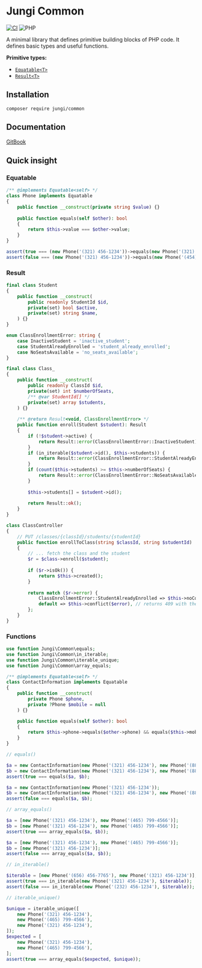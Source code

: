 # Jungi Common

[![CI](https://github.com/jungi-php/common/actions/workflows/continuous-integration.yml/badge.svg)](https://github.com/jungi-php/common/actions/workflows/continuous-integration.yml)
![PHP](https://img.shields.io/packagist/php-v/jungi/common)

A minimal library that defines primitive building blocks of PHP code. It defines basic types and useful functions.

**Primitive types:**

* [`Equatable<T>`](https://piku235.gitbook.io/jungi-common/equatable)
* [`Result<T>`](https://piku235.gitbook.io/jungi-common/result)

## Installation

```text
composer require jungi/common
```

## Documentation

[GitBook](https://piku235.gitbook.io/jungi-common)

## Quick insight

### Equatable

```php
/** @implements Equatable<self> */
class Phone implements Equatable
{
    public function __construct(private string $value) {}
    
    public function equals(self $other): bool
    {
        return $this->value === $other->value;
    }
}

assert(true === (new Phone('(321) 456-1234'))->equals(new Phone('(321) 456-1234')));
assert(false === (new Phone('(321) 456-1234'))->equals(new Phone('(454) 456-1234')));
```

### Result

```php
final class Student
{
    public function __construct(
        public readonly StudentId $id,
        private(set) bool $active,
        private(set) string $name,
    ) {}
}

enum ClassEnrollmentError: string {
    case InactiveStudent = 'inactive_student';
    case StudentAlreadyEnrolled = 'student_already_enrolled';
    case NoSeatsAvailable = 'no_seats_available';
}

final class Class_
{
    public function __construct(
        public readonly ClassId $id,
        private(set) int $numberOfSeats,
        /** @var StudentId[] */
        private(set) array $students,
    ) {}
    
    /** @return Result<void, ClassEnrollmentError> */
    public function enroll(Student $student): Result
    {
        if (!$student->active) {
            return Result::error(ClassEnrollmentError::InactiveStudent);
        }
        if (in_iterable($student->id(), $this->students)) {
            return Result::error(ClassEnrollmentError::StudentAlreadyEnrolled);
        }
        if (count($this->students) >= $this->numberOfSeats) {
            return Result::error(ClassEnrollmentError::NoSeatsAvailable);
        }
        
        $this->students[] = $student->id();
        
        return Result::ok();
    }
}

class ClassController
{
    // PUT /classes/{classId}/students/{studentId}
    public function enrollToClass(string $classId, string $studentId)
    {
        // ... fetch the class and the student
        $r = $class->enroll($student);
        
        if ($r->isOk()) {
            return $this->created();
        }
        
        return match ($r->error) {
            ClassEnrollmentError::StudentAlreadyEnrolled => $this->noContent(), // returns 204
            default => $this->conflict($error), // returns 409 with the error
        };
    }
}
```

### Functions

```php
use function Jungi\Common\equals;
use function Jungi\Common\in_iterable;
use function Jungi\Common\iterable_unique;
use function Jungi\Common\array_equals;

/** @implements Equatable<self> */
class ContactInformation implements Equatable
{
    public function __construct(
        private Phone $phone,
        private ?Phone $mobile = null
    ) {}

    public function equals(self $other): bool
    {
        return $this->phone->equals($other->phone) && equals($this->mobile, $other->mobile);
    }
}

// equals()

$a = new ContactInformation(new Phone('(321) 456-1234'), new Phone('(886) 456-6543'));
$b = new ContactInformation(new Phone('(321) 456-1234'), new Phone('(886) 456-6543'));
assert(true === equals($a, $b);

$a = new ContactInformation(new Phone('(321) 456-1234'));
$b = new ContactInformation(new Phone('(321) 456-1234'), new Phone('(886) 456-6543'));
assert(false === equals($a, $b);

// array_equals()

$a = [new Phone('(321) 456-1234'), new Phone('(465) 799-4566')];
$b = [new Phone('(321) 456-1234'), new Phone('(465) 799-4566')];
assert(true === array_equals($a, $b));

$a = [new Phone('(321) 456-1234'), new Phone('(465) 799-4566')];
$b = [new Phone('(321) 456-1234')];
assert(false === array_equals($a, $b));

// in_iterable()

$iterable = [new Phone('(656) 456-7765'), new Phone('(321) 456-1234')];
assert(true === in_iterable(new Phone('(321) 456-1234'), $iterable));
assert(false === in_iterable(new Phone('(232) 456-1234'), $iterable));

// iterable_unique()

$unique = iterable_unique([
    new Phone('(321) 456-1234'),
    new Phone('(465) 799-4566'),
    new Phone('(321) 456-1234'),
]);
$expected = [
    new Phone('(321) 456-1234'),
    new Phone('(465) 799-4566'),
];
assert(true === array_equals($expected, $unique));
```